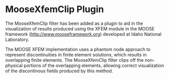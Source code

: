 # MooseXfemClip Plugin

The MooseXfemClip filter has been added as a plugin to aid
in the visualization of results produced using the XFEM module
in the MOOSE framework (http://www.mooseframework.org)
developed at Idaho National Laboratory.

The MOOSE XFEM implementation uses a phantom node approach
to represent discontinuities in finite element solutions,
which results in overlapping finite elements. The MooseXfemClip
filter clips off the non-physical portions of the overlapping
elements, allowing correct visualization of the discontinous
fields produced by this method.
